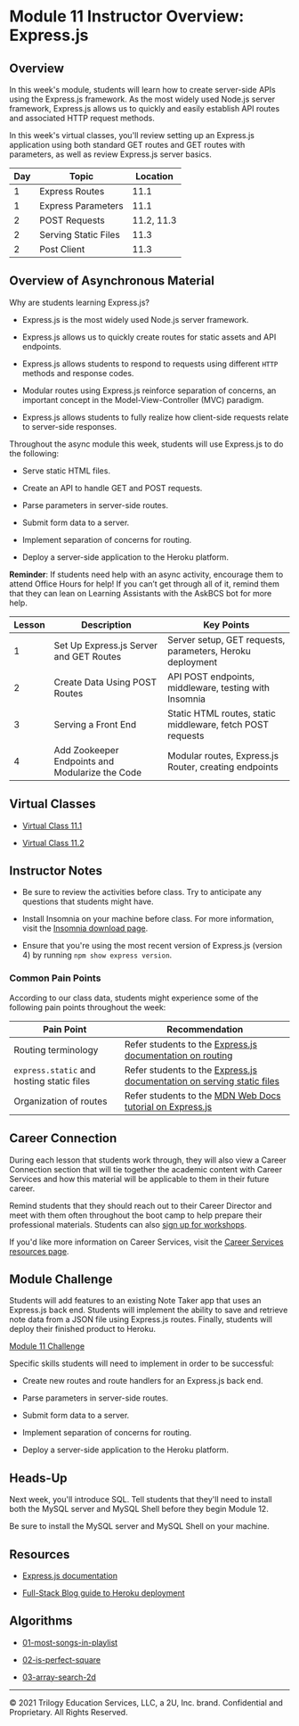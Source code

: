 # Module 11 Instructor Overview: Express.js

## Overview

In this week's module, students will learn how to create server-side APIs using the Express.js framework. As the most widely used Node.js server framework, Express.js allows us to quickly and easily establish API routes and associated HTTP request methods.

In this week's virtual classes, you'll review setting up an Express.js application using both standard GET routes and GET routes with parameters, as well as review Express.js server basics.

| Day | Topic                | Location   |
| --- | -------------------- | ---------- |
| 1   | Express Routes       | 11.1       |
| 1   | Express Parameters   | 11.1       |
| 2   | POST Requests        | 11.2, 11.3 |
| 2   | Serving Static Files | 11.3       |
| 2   | Post Client          | 11.3       |

## Overview of Asynchronous Material

Why are students learning Express.js?

* Express.js is the most widely used Node.js server framework.

* Express.js allows us to quickly create routes for static assets and API endpoints.

* Express.js allows students to respond to requests using different `HTTP` methods and response codes.

* Modular routes using Express.js reinforce separation of concerns, an important concept in the Model-View-Controller (MVC) paradigm.

* Express.js allows students to fully realize how client-side requests relate to server-side responses.

Throughout the async module this week, students will use Express.js to do the following:

* Serve static HTML files.

* Create an API to handle GET and POST requests.

* Parse parameters in server-side routes.

* Submit form data to a server.

* Implement separation of concerns for routing.

* Deploy a server-side application to the Heroku platform.

**Reminder**: If students need help with an async activity, encourage them to attend Office Hours for help! If you can’t get through all of it, remind them that they can lean on Learning Assistants with the AskBCS bot for more help.

| Lesson | Description                                     | Key Points                                                   |
| ------ | ----------------------------------------------- | ------------------------------------------------------------ |
| 1      | Set Up Express.js Server and GET Routes         | Server setup, GET requests, parameters, Heroku deployment  |
| 2      | Create Data Using POST Routes                   | API POST endpoints, middleware, testing with Insomnia      |
| 3      | Serving a Front End                             | Static HTML routes, static middleware, fetch POST requests |
| 4      | Add Zookeeper Endpoints and Modularize the Code | Modular routes, Express.js Router, creating endpoints           |

## Virtual Classes

* [Virtual Class 11.1](./11.1-REQUIRED.md)

* [Virtual Class 11.2](./11.2-REQUIRED.md)

## Instructor Notes

* Be sure to review the activities before class. Try to anticipate any questions that students might have.

* Install Insomnia on your machine before class. For more information, visit the [Insomnia download page](https://insomnia.rest/download).

* Ensure that you're using the most recent version of Express.js (version 4) by running `npm show express version`.

### Common Pain Points

According to our class data, students might experience some of the following pain points throughout the week:

| Pain Point                                | Recommendation                                                                                                                 |
| --- | --- |
| Routing terminology                       | Refer students to the [Express.js documentation on routing](https://expressjs.com/en/guide/routing.html)                                   |
| `express.static` and hosting static files | Refer students to the [Express.js documentation on serving static files](https://expressjs.com/en/starter/static-files.html)                  |
| Organization of routes                    | Refer students to the [MDN Web Docs tutorial on Express.js](https://developer.mozilla.org/en-US/docs/Learn/Server-side/Express_Nodejs/routes) |

## Career Connection

During each lesson that students work through, they will also view a Career Connection section that will tie together the academic content with Career Services and how this material will be applicable to them in their future career.

Remind students that they should reach out to their Career Director and meet with them often throughout the boot camp to help prepare their professional materials. Students can also [sign up for workshops](https://careerservicesonlineevents.splashthat.com/).

If you'd like more information on Career Services, visit the [Career Services resources page](https://mycareerspot.org/).

## Module Challenge

Students will add features to an existing Note Taker app that uses an Express.js back end. Students will implement the ability to save and retrieve note data from a JSON file using Express.js routes. Finally, students will deploy their finished product to Heroku.

[Module 11 Challenge](../../01-Class-Content/11-Express/02-Challenge/README.md)

Specific skills students will need to implement in order to be successful:

* Create new routes and route handlers for an Express.js back end.

* Parse parameters in server-side routes.

* Submit form data to a server.

* Implement separation of concerns for routing.

* Deploy a server-side application to the Heroku platform.

## Heads-Up

Next week, you'll introduce SQL. Tell students that they'll need to install both the MySQL server and MySQL Shell before they begin Module 12.

Be sure to install the MySQL server and MySQL Shell on your machine.

## Resources

* [Express.js documentation](https://expressjs.com/en/api.html)

* [Full-Stack Blog guide to Heroku deployment](https://coding-boot-camp.github.io/full-stack/heroku/heroku-deployment-guide)

## Algorithms

* [01-most-songs-in-playlist](../../01-Class-Content/11-Express/03-Algorithms/01-most-songs-in-playlist)

* [02-is-perfect-square](../../01-Class-Content/11-Express/03-Algorithms/02-is-perfect-square)

* [03-array-search-2d](../../01-Class-Content/11-Express/03-Algorithms/03-array-search-2d)

---
© 2021 Trilogy Education Services, LLC, a 2U, Inc. brand. Confidential and Proprietary. All Rights Reserved.
